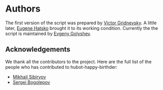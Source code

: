 # Authors

The first version of the script was prepared by [Victor Gridnevsky](https://github.com/6r1d). A little later, [Eugene Hatsko](https://github.com/HackoDev) brought it to its working condition. Currently the the script is maintained by [Evgeny Golyshev](https://github.com/eugulixes).

## Acknowledgements

We thank all the contributors to the project. Here are the full list of the people who has contributed to hubot-happy-birthder:
* [Mikhail Sibiryov](https://github.com/ukhryab)
* [Sergei Bogolepov](https://github.com/Sergei-vb)

